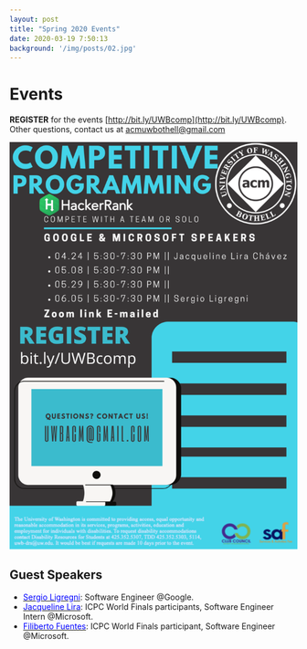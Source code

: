 ```yaml
---
layout: post
title: "Spring 2020 Events"
date: 2020-03-19 7:50:13
background: '/img/posts/02.jpg'
---
```


# Events

**REGISTER** for the events [http://bit.ly/UWBcomp](http://bit.ly/UWBcomp). Other questions, contact us at [acmuwbothell@gmail.com](uwbacm@gmail.com)

![Competitive Programming '20 Spring Schedule](/img/spr20events.png)

## Guest Speakers
- [<span style="color: blue">Sergio Ligregni</span>](https://ch.linkedin.com/in/ligregni): Software Engineer @Google.
- [<span style="color: blue">Jacqueline Lira</span>](https://mx.linkedin.com/in/jacqueline-lira-ch%C3%A1vez-46b7a7167?trk=people_directory): ICPC World Finals participants, Software Engineer Intern @Microsoft.
- [<span style="color: blue">Filiberto Fuentes</span>](https://www.linkedin.com/in/galloska): ICPC World Finals participant, Software Engineer @Microsoft.

